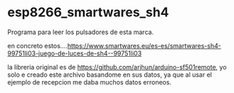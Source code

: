 # esp8266_smartwares_sh4
Programa para leer los pulsadores de esta marca.

en concreto estos....https://www.smartwares.eu/es-es/smartwares-sh4-99751li03-juego-de-luces-de-sh4--99751li03

la libreria original es de https://github.com/arjhun/arduino-sf501remote, yo solo e creado este archivo basandome en sus datos, ya que al usar el ejemplo de recepcion me daba muchos datos erroneos. 
